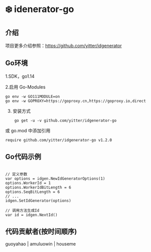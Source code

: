 #  ❄️ idenerator-go

## 介绍
项目更多介绍参照：https://github.com/yitter/idgenerator

## Go环境

1.SDK，go1.14

2.启用 Go-Modules

```
go env -w GO111MODULE=on
go env -w GOPROXY=https://goproxy.cn,https://goproxy.io,direct
```

3. 安装方式
```
    go get -u -v github.com/yitter/idgenerator-go
```
或 go.mod 中添加引用
```
require github.com/yitter/idgenerator-go v1.2.0
```

## Go代码示例
```

// 定义参数
var options = idgen.NewIdGeneratorOptions(1)
options.WorkerId = 1
options.WorkerIdBitLength = 6
options.SeqBitLength = 6
// ...
idgen.SetIdGenerator(options)

// 调用方法生成Id
var id = idgen.NextId()

```

## 代码贡献者(按时间顺序)
guoyahao | amuluowin | houseme
